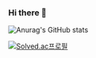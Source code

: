 ### Hi there 👋

<!--
**eunji0519/eunji0519** is a ✨ _special_ ✨ repository because its `README.md` (this file) appears on your GitHub profile.

Here are some ideas to get you started:

- 🔭 I’m currently working on ...
- 🌱 I’m currently learning ...
- 👯 I’m looking to collaborate on ...
- 🤔 I’m looking for help with ...
- 💬 Ask me about ...
- 📫 How to reach me: ...
- 😄 Pronouns: ...
- ⚡ Fun fact: ...
-->

![Anurag's GitHub stats](https://github-readme-stats.vercel.app/api?username=eunji0519&show_icons=true&theme=radical)

[![Solved.ac프로필](http://mazassumnida.wtf/api/v2/generate_badge?boj=eunji0519)](https://solved.ac/kej980519@gmail.com)
